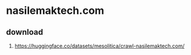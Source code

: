 # nasilemaktech.com

## download

1. https://huggingface.co/datasets/mesolitica/crawl-nasilemaktech.com/